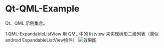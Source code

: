 # Qt-QML-Example
Qt、QML 示例集合。

1.QML-ExpandableListView
用 QML 中的 listview 来实现树形二级列表（类似 android ExpandableListView控件）
![效果图](https://github.com/luoyayun361/Qt-QML-Example/blob/master/QML-ExpandableListView/%E6%95%88%E6%9E%9C%E5%9B%BE.gif)
